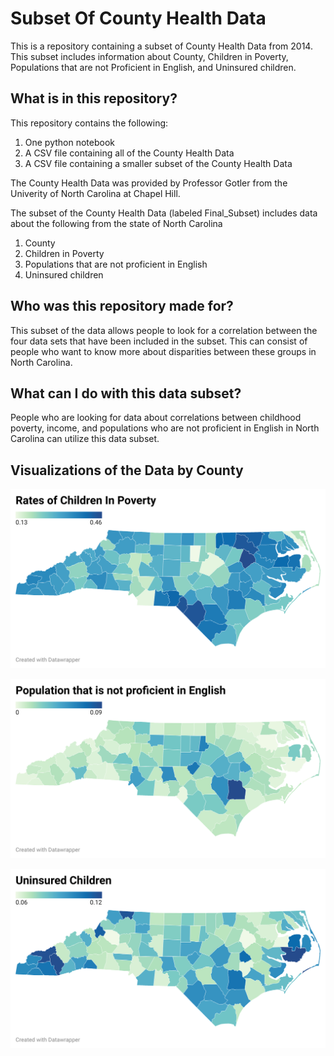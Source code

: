 # Subset Of County Health Data
This is a repository containing a subset of County Health Data from 2014. This subset includes information about County, Children in Poverty, Populations that are not Proficient in English, and Uninsured children.  

 ## What is in this repository?
This repository contains the following:
 
1. One python notebook
2. A CSV file containing all of the County Health Data
3. A CSV file containing a smaller subset of the County Health Data


The County Health Data was provided by Professor Gotler from the Univerity of North Carolina at Chapel Hill. 

The subset of the County Health Data (labeled Final_Subset) includes data about the following from the state of North Carolina 
1. County
2. Children in Poverty
3. Populations that are not proficient in English
4. Uninsured children

## Who was this repository made for?
This subset of the data allows people to look for a correlation between the four data sets that have been included in the subset. This can consist of people who want to know more about disparities between these groups in North Carolina. 


## What can I do with this data subset?
People who are looking for data about correlations between childhood poverty, income, and populations who are not proficient in English in North Carolina can utilize this data subset. 

## Visualizations of the Data by County 

![Children in Poverty](/Images/FPknk-rates-of-children-in-poverty.png)

![English](/Images/ymiDU-population-that-is-not-proficient-in-english.png)

![Uninsured](/Images/S60iD-uninsured-children.png)
